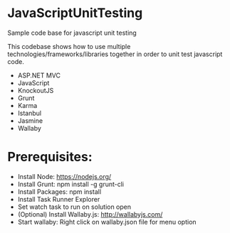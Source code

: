 # JavaScriptUnitTesting
Sample code base for javascript unit testing

This codebase shows how to use multiple technologies/frameworks/libraries together in order to unit test javascript code.

- ASP.NET MVC
- JavaScript
- KnockoutJS
- Grunt
- Karma
- Istanbul
- Jasmine
- Wallaby

# Prerequisites:

- Install Node: https://nodejs.org/
- Install Grunt: npm install -g grunt-cli
- Install Packages: npm install
- Install Task Runner Explorer
- Set watch task to run on solution open
- (Optional) Install Wallaby.js: http://wallabyjs.com/
- Start wallaby: Right click on wallaby.json file for menu option
